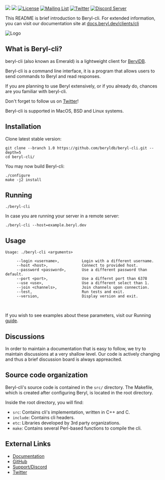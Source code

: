 
<a target="_blank" href="https://github.com/beryldb/beryl-cli/actions"><img src="https://github.com/beryldb/beryldb-cli/workflows/Ubuntu%20build/badge.svg?2"></a>
<a target="_blank" href="https://github.com/beryldb/beryl-cli/actions"><img src="https://github.com/beryldb/beryldb-cli/workflows/macOS%20build/badge.svg?2"></a>
[![License](https://img.shields.io/badge/License-BSD%203--Clause-blue.svg)](https://opensource.org/licenses/BSD-3-Clause)
[![Mailing List](https://img.shields.io/badge/email-google%20groups-4285F4 "beryldb@googlegroups.com")](https://groups.google.com/g/beryldb)
[![Twitter](https://img.shields.io/twitter/follow/beryldb?color=%23179CF0&logo=twitter&style=flat-square "@beryldb on Twitter")](https://twitter.com/beryldb)
[![Discord Server](https://img.shields.io/discord/823028202318200912?color=7289da&logo=discord "Discord Server")](https://discord.gg/GRCEuMdYRt)
<br>

This README is brief introduction to Beryl-cli. For extended information, you
can visit our documentation site at [docs.beryl.dev/clients/cli](https://docs.beryl.dev/cli/installation)

![Logo](https://docs.beryl.dev/img/smaller.png??)

## What is Beryl-cli?

beryl-cli (also known as Emerald) is a lightweight client for [BerylDB](https://github.com/beryldb/beryldb). 

Beryl-cli is a command line interface, it is a program that allows
users to send commands to Beryl and read responses.

If you are planning to use Beryl extensively, or if you already do, 
chances are you familiar with beryl-cli.

Don't forget to follow us on [Twitter](https://twitter.com/beryldb)!

Beryl-cli is supported in MacOS, BSD and Linux systems.

## Installation

Clone latest stable version:

```
git clone --branch 1.0 https://github.com/beryldb/beryl-cli.git --depth=5
cd beryl-cli/
```

You may now build Beryl-cli:

```
./configure
make -j2 install
```

## Running

```
./beryl-cli
```

In case you are running your server in a remote server:

```
./beryl-cli --host=example.beryl.dev
```

## Usage

```
Usage: ./beryl-cli <arguments>

     --login <username>,          Login with a different username.
     --host <host>,               Connect to provided host.
     --password <password>,       Use a different password than default.
     --port <port>,               Use a differnt port than 6378
     --use <use>,                 Use a different select than 1.
     --join <channels>,           Join channels upon connection.
     --test,                      Run tests and exit.
     --version,                   Display version and exit.
```

<br>

If you wish to see examples about these parameters, visit our Running [guide](https://docs.beryl.dev/cli/running/).

## Discussions

In order to maintain a documentation that is easy to follow, we try to maintain 
discussions at a very shallow level. Our code is actively changing and thus
a brief discussion board is always appreacited.

## Source code organization

Beryl-cli's source code is contained in the `src/` directory. The Makefile, which is
created after configuring Beryl, is located in the root directory.

Inside the root directory, you will find:

* `src`: Contains cli's implementation, written in C++ and C.
* `include`: Contains cli headers. 
* `etc`: Libraries developed by 3rd party organizations.
* `make`: Contains several Perl-based functions to compile the cli.

## External Links

* [Documentation](https://docs.beryl.dev/cli/installation)
* [GitHub](https://github.com/beryldb/beryl-cli)
* [Support/Discord](https://discord.gg/sqsXVYuGrX)
* [Twitter](https://twitter.com/beryldb)

